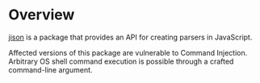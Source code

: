 # Overview

[jison](https://github.com/zaach/jison) is a package that provides an API for creating parsers in JavaScript.

Affected versions of this package are vulnerable to Command Injection. Arbitrary OS shell command execution is possible through a crafted command-line argument.

